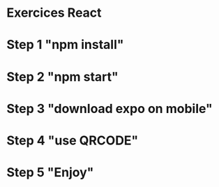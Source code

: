 # Exercices React
# Step 1 "npm install"
# Step 2 "npm start"
# Step 3 "download expo on mobile"
# Step 4 "use QRCODE"
# Step 5 "Enjoy"

